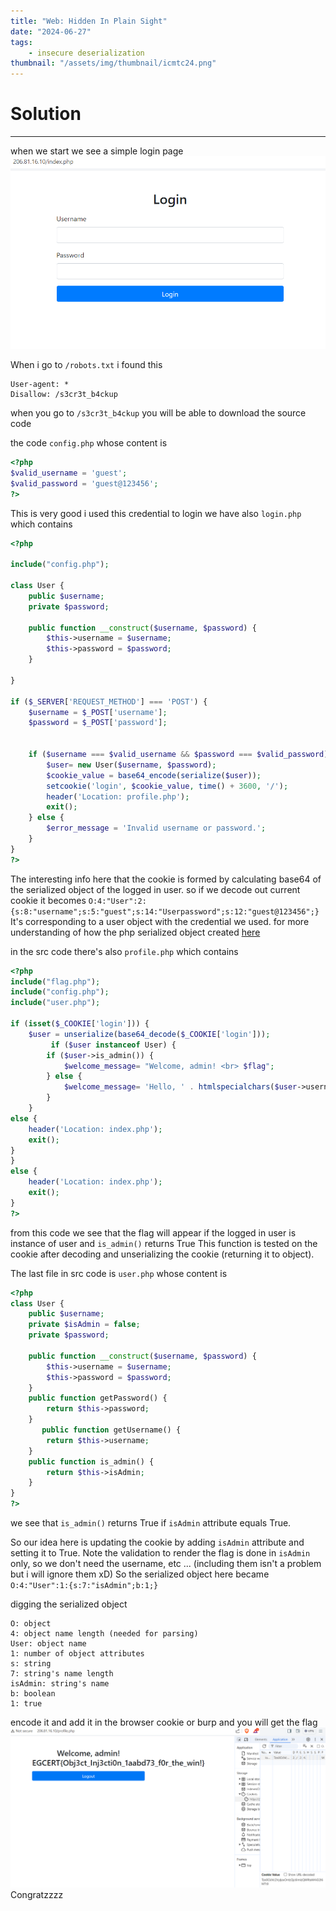 ```yaml
---
title: "Web: Hidden In Plain Sight"
date: "2024-06-27"
tags:
    - insecure deserialization
thumbnail: "/assets/img/thumbnail/icmtc24.png"
---
```



# Solution
---
when we start we see a simple login page
<img src="/assets/img/icmtc24/capture.png">

When i go to `/robots.txt` i found this
```
User-agent: *
Disallow: /s3cr3t_b4ckup
```

when you go to `/s3cr3t_b4ckup` you will be able to download the source code

the code `config.php` whose content is
```php
<?php
$valid_username = 'guest';
$valid_password = 'guest@123456';
?>
```

This is very good i used this credential to login
we have also `login.php` which contains
```php
<?php

include("config.php");

class User {
    public $username;
    private $password;

    public function __construct($username, $password) {
        $this->username = $username;
        $this->password = $password;
    }

}

if ($_SERVER['REQUEST_METHOD'] === 'POST') {
    $username = $_POST['username'];
    $password = $_POST['password'];


    if ($username === $valid_username && $password === $valid_password) {
        $user= new User($username, $password);
        $cookie_value = base64_encode(serialize($user));
        setcookie('login', $cookie_value, time() + 3600, '/');
        header('Location: profile.php');
        exit();
    } else {
        $error_message = 'Invalid username or password.';
    }
}
?>
```

The interesting info here that the cookie is formed by calculating base64 of the serialized object of the logged in user.
so if we decode out current cookie it becomes `O:4:"User":2:{s:8:"username";s:5:"guest";s:14:"Userpassword";s:12:"guest@123456";}`
It's corresponding to a user object with the credential we used.
for more understanding of how the php serialized object created <a href="https://www.php.net/manual/en/function.serialize.php">here</a>

in the src code there's also `profile.php` which contains
```php
<?php
include("flag.php");
include("config.php");
include("user.php");

if (isset($_COOKIE['login'])) {
    $user = unserialize(base64_decode($_COOKIE['login']));
         if ($user instanceof User) {
        if ($user->is_admin()) {
            $welcome_message= "Welcome, admin! <br> $flag";
        } else {
            $welcome_message= 'Hello, ' . htmlspecialchars($user->username);
        }
    }
else {
    header('Location: index.php');
    exit(); 
}
}
else {
    header('Location: index.php');
    exit(); 
}
?>
```

from this code we see that the flag will appear if the logged in user is instance of user and `is_admin()` returns True
This function is tested on the cookie after decoding and unserializing the cookie (returning it to object).

The last file in src code is `user.php` whose content is
```php
<?php
class User {
    public $username;
    private $isAdmin = false;
    private $password;

    public function __construct($username, $password) {
        $this->username = $username;
        $this->password = $password;
    }
    public function getPassword() {
        return $this->password;
    }
       public function getUsername() {
        return $this->username;
    }
    public function is_admin() {
        return $this->isAdmin;
    }
}
?>
```
we see that `is_admin()` returns True if `isAdmin` attribute equals True.

So our idea here is updating the cookie by adding `isAdmin` attribute and setting it to True.
Note the validation to render the flag is done in `isAdmin` only, so we don't need the username, etc ... (including them isn't a problem but i will ignore them xD)
So the serialized object here became `O:4:"User":1:{s:7:"isAdmin";b:1;}`

digging the serialized object
```
O: object
4: object name length (needed for parsing)
User: object name
1: number of object attributes
s: string
7: string's name length
isAdmin: string's name
b: boolean
1: true
```


encode it and add it in the browser cookie or burp and you will get the flag
<img src="/assets/img/icmtc24/capture1.png">
Congratzzzz